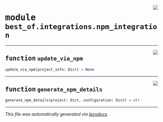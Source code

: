 <!-- markdownlint-disable -->

<a href="https://github.com/ml-tooling/best-of-generator/blob/main/src/best_of/integrations/npm_integration.py#L0"><img align="right" style="float:right;" src="https://img.shields.io/badge/-source-cccccc?style=flat-square"></a>

# <kbd>module</kbd> `best_of.integrations.npm_integration`





---

<a href="https://github.com/ml-tooling/best-of-generator/blob/main/src/best_of/integrations/npm_integration.py#L13"><img align="right" style="float:right;" src="https://img.shields.io/badge/-source-cccccc?style=flat-square"></a>

## <kbd>function</kbd> `update_via_npm`

```python
update_via_npm(project_info: Dict) → None
```






---

<a href="https://github.com/ml-tooling/best-of-generator/blob/main/src/best_of/integrations/npm_integration.py#L58"><img align="right" style="float:right;" src="https://img.shields.io/badge/-source-cccccc?style=flat-square"></a>

## <kbd>function</kbd> `generate_npm_details`

```python
generate_npm_details(project: Dict, configuration: Dict) → str
```








---

_This file was automatically generated via [lazydocs](https://github.com/ml-tooling/lazydocs)._
